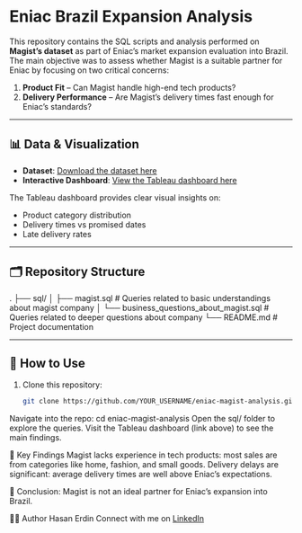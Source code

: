 # Eniac Brazil Expansion Analysis

This repository contains the SQL scripts and analysis performed on **Magist’s dataset** as part of Eniac’s market expansion evaluation into Brazil.  
The main objective was to assess whether Magist is a suitable partner for Eniac by focusing on two critical concerns:

1. **Product Fit** – Can Magist handle high-end tech products?  
2. **Delivery Performance** – Are Magist’s delivery times fast enough for Eniac’s standards?  

---

## 📊 Data & Visualization

- **Dataset**: [Download the dataset here](YOUR_DATASET_LINK)  
- **Interactive Dashboard**: [View the Tableau dashboard here](https://public.tableau.com/app/profile/hasan.erdin/vizzes)  

The Tableau dashboard provides clear visual insights on:
- Product category distribution  
- Delivery times vs promised dates  
- Late delivery rates  

---

## 🗂 Repository Structure

.
├── sql/
│ ├── magist.sql # Queries related to basic understandings about magist company
│ └── business_questions_about_magist.sql # Queries related to deeper questions about company
└── README.md # Project documentation

---

## 🚀 How to Use

1. Clone this repository:
   ```bash
   git clone https://github.com/YOUR_USERNAME/eniac-magist-analysis.git
Navigate into the repo:
cd eniac-magist-analysis
Open the sql/ folder to explore the queries.
Visit the Tableau dashboard (link above) to see the main findings.

📌 Key Findings
Magist lacks experience in tech products: most sales are from categories like home, fashion, and small goods.
Delivery delays are significant: average delivery times are well above Eniac’s expectations.

📢 Conclusion: Magist is not an ideal partner for Eniac’s expansion into Brazil.

👨‍💻 Author
Hasan Erdin
Connect with me on [LinkedIn](https://www.linkedin.com/in/hasan-erdin-5827a3139/)
